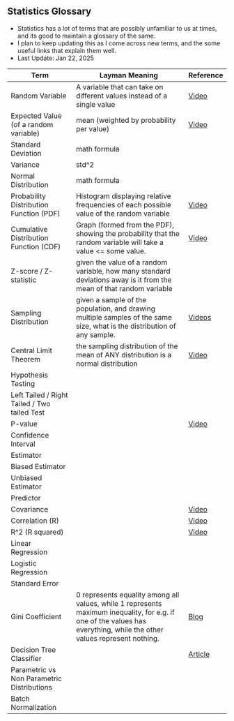 ## Statistics Glossary
 - Statistics has a lot of terms that are possibly unfamiliar to us at times, and its good to maintain a glossary of the same.
 - I plan to keep updating this as I come across new terms, and the some useful links that explain them well.
 - Last Update: Jan 22, 2025

Term | Layman Meaning | Reference
-- | -- | --
Random Variable | A variable that can take on different values instead of a single value | [Video](https://www.khanacademy.org/math/statistics-probability/random-variables-stats-library/random-variables-discrete/v/random-variables)
Expected Value (of a random variable) | mean (weighted by probability per value) | [Video](https://www.khanacademy.org/math/ap-statistics/random-variables-ap/discrete-random-variables/v/expected-value-of-a-discrete-random-variable)
Standard Deviation | math formula | 
Variance | std^2 | 
Normal Distribution | math formula | 
Probability Distribution Function (PDF) | Histogram displaying relative frequencies of each possible value of the random variable | [Video](https://www.khanacademy.org/math/statistics-probability/random-variables-stats-library/random-variables-continuous/v/probability-density-functions)
Cumulative Distribution Function (CDF) | Graph (formed from the PDF), showing the probability that the random variable will take a value <= some value. | [Video](https://www.youtube.com/watch?v=wQ6Q9W3Y1ZE)
Z-score / Z-statistic | given the value of a random variable, how many standard deviations away is it from the mean of that random variable | 
Sampling Distribution | given a sample of the population, and drawing multiple samples of the same size, what is the distribution of any sample. | [Videos](https://www.khanacademy.org/math/statistics-probability/sampling-distributions-library)
Central Limit Theorem | the sampling distribution of the mean of ANY distribution is a normal distribution | [Video](https://www.khanacademy.org/math/ap-statistics/sampling-distribution-ap/sampling-distribution-mean/v/central-limit-theorem)
Hypothesis Testing |  | 
Left Tailed / Right Tailed / Two tailed Test |  | 
P-value |  | [Video](https://www.youtube.com/watch?v=5Z9OIYA8He8)
Confidence Interval |  | 
Estimator |  | 
Biased Estimator |  | 
Unbiased Estimator |  | 
Predictor |  | 
Covariance |  | [Video](https://www.youtube.com/watch?v=qtaqvPAeEJY)
Correlation (R) |  | [Video](https://www.youtube.com/watch?v=xZ_z8KWkhXE)
R^2 (R squared) |  | [Video](https://www.youtube.com/watch?v=2AQKmw14mHM)
Linear Regression |  | 
Logistic Regression |  | 
Standard Error |  | 
Gini Coefficient | 0 represents equality among all values, while 1 represents maximum inequality, for e.g. if one of the values has everything, while the other values represent nothing. | [Blog](https://blog.quantinsti.com/gini-index/)
Decision Tree Classifier | | [Article](https://www.datacamp.com/community/tutorials/decision-tree-classification-python)
Parametric vs Non Parametric Distributions | |
Batch Normalization | |